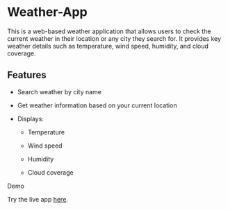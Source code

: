 # Weather-App

This is a web-based weather application that allows users to check the current weather in their location or any city they search for. It provides key weather details such as temperature, wind speed, humidity, and cloud coverage.

## Features

* Search weather by city name

* Get weather information based on your current location

* Displays:

  * Temperature

  * Wind speed

  * Humidity

  * Cloud coverage

Demo

Try the live app [here](https://thunderous-kleicha-a2496e.netlify.app/).
